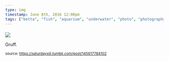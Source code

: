 ```yaml
---
type: img
timestamp: June 8th, 2016 12:00pm
tags: ["betta", "fish", "aquarium", "underwater", "photo", "photography"]
---
```

####
<img src="https://saturdayxiii.github.io/media/145617784102.jpg"/>
                                                                                          
Gruff.
 
                                    
                
                
                
                
                                
<small>source: https://saturdayxiii.tumblr.com/post/145617784102</small>